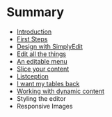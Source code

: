 # Summary

* [Introduction](README.md)
* [First Steps](chapter1.md)
* [Design with SimplyEdit](design_with_simplyedit.md)
* [Edit all the things](edit_all_the_things.md)
* [An editable menu](editable_menu.md)
* [Slice your content](lists.md)
* [Listception](listception.md)
* [I want my tables back](i_want_my_tables_back.md)
* [Working with dynamic content](working_with_dynamic_content.md)
* Styling the editor
* Responsive Images


